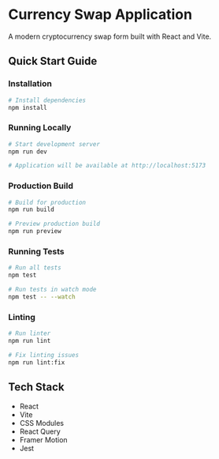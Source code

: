 # Currency Swap Application

A modern cryptocurrency swap form built with React and Vite.

## Quick Start Guide

### Installation

```bash
# Install dependencies
npm install
```

### Running Locally

```bash
# Start development server
npm run dev

# Application will be available at http://localhost:5173
```

### Production Build

```bash
# Build for production
npm run build

# Preview production build
npm run preview
```

### Running Tests

```bash
# Run all tests
npm test

# Run tests in watch mode
npm test -- --watch
```

### Linting

```bash
# Run linter
npm run lint

# Fix linting issues
npm run lint:fix
```

## Tech Stack

- React
- Vite
- CSS Modules
- React Query
- Framer Motion
- Jest